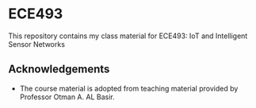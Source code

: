 # ECE493

This repository contains my class material for ECE493: IoT and Intelligent Sensor Networks

## Acknowledgements
- The course material is adopted from teaching material provided by Professor Otman A. AL Basir.